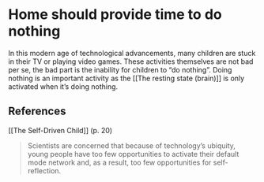 # Home should provide time to do nothing
In this modern age of technological advancements, many children are stuck in their TV or playing video games. These activities themselves are not bad per se, the bad part is the inability for children to “do nothing”. Doing nothing is an important activity as the [[The resting state (brain)]] is only activated when it’s doing nothing.

## References
[[The Self-Driven Child]] (p. 20)
> Scientists are concerned that because of technology’s ubiquity, young people have too few opportunities to activate their default mode network and, as a result, too few opportunities for self-reflection.

<!-- #evergreen -->

<!-- {BearID:ABFE326A-42F9-4CBC-BC5D-44C7DE8BDA83-93819-00005A67A4456107} -->

